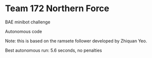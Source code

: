 # Team 172 Northern Force

BAE minibot challenge

Autonomous code

Note: this is based on the ramsete follower 
developed by Zhiquan Yeo. 

Best autonomous run: 5.6 seconds, no penalties
